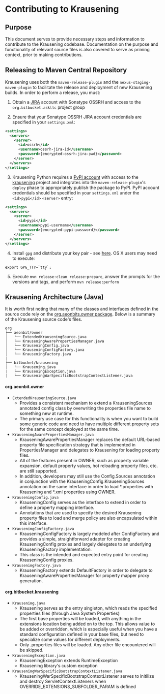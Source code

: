 # Contributing to Krausening

## Purpose
This document serves to provide necessary steps and information to contribute to the Krausening codebase. Documentation on the purpose and functionality of relevant source files is also covered to serve as priming context, prior to making contributions.

## Releasing to Maven Central Repository

Krausening uses both the `maven-release-plugin` and the `nexus-staging-maven-plugin` to facilitate the release and deployment of new Krausening builds. In order to perform a release, you must:

1. Obtain a [JIRA](https://issues.sonatype.org/secure/Dashboard.jspa) account with Sonatype OSSRH and access to the `org.bitbucket.askllc` project group

2. Ensure that your Sonatype OSSRH JIRA account credentials are specified in your `settings.xml`:

```xml
<settings>
  <servers>
    <server>
      <id>ossrh</id>
      <username>ossrh-jira-id</username>
      <password>{encrypted-ossrh-jira-pwd}</password>
    </server>
  </servers>
</settings>
```

3. Krausening Python requires a [PyPI account](https://pypi.org/account/register/) with access to the [krausening](https://pypi.org/project/krausening/) project and integrates into the `maven-release-plugin`'s `deploy` phase to appropriately publish the package to PyPI. PyPI account credentials should be specified in your `settings.xml` under the `<id>pypi</id>` `<server>` entry:

```xml
<settings>
  <servers>
    <server>
      <id>pypi</id>
      <username>pypi-username</username>
      <password>{encrypted-pypi-password}</password>
    </server>
  </servers>
</settings>
```


4. Install `gpg` and distribute your key pair - see [here](https://central.sonatype.org/publish/requirements/gpg/).  OS X users may need to execute:

```shell
export GPG_TTY=`tty`;
```

5. Execute `mvn release:clean release:prepare`, answer the prompts for the versions and tags, and perform `mvn release:perform`

## Krausening Architecture (Java)

It is worth first noting that many of the classes and interfaces defined in the source code rely on the [org.aeonbits.owner package](http://owner.aeonbits.org/docs/usage/). Below is a summary of the Krausening source code's files.

```
org
├── aeonbit/owner
│   └── ExtendedKrauseningSource.java
│   └── KrauseningAwarePropertiesManager.java
│   └── KrauseningConfig.java
│   └── KrauseningConfigFactory.java
│   └── KrauseningFactory.java
|  
├── bitbucket/krausening
|   └── Krausening.java
|   └── KrauseningException.java
|   └── KrauseningWarSpecificBootstrapContextListener.java
```

#### org.aeonbit.owner
* ```ExtendedKrauseningSource.java```
    * Provides a consistent mechanism to extend a KrauseningSources annotated config class by overwriting the properties file name to something new at runtime.
    * The primary use case for this functionality is when you want to build some generic code and need to have multiple different property sets for the same concept deployed at the same time.
* ```KrauseningAwarePropertiesManager.java```
    * KrauseningAwarePropertiesManager replaces the default URL-based property file specification strategy that is implemented in PropertiesManager and delegates to Krausening for loading property files.
    * All of the features present in OWNER, such as property variable expansion, default property values, hot reloading property files, etc. are still supported.
    * In addition, developers may still use the Config.Sources annotation in conjunction with the KrauseningConfig.KrauseningSources annotation on the same interface in order to load *.properties with Krausening and *.xml properties using OWNER.
* ```KrauseningConfig.java```
    * KrauseningConfig serves as the interface to extend in order to define a property mapping interface.
    * Annotations that are used to specify the desired Krausening property files to load and merge policy are also encapsulated within this interface.
* ```KrauseningConfigFactory.java```
    * KrauseningConfigFactory is largely modeled after ConfigFactory and provides a simple, straightforward adapter for creating KrauseningConfig proxies and largely delegates to an underlying KrauseningFactory implementation.
    * This class is the intended and expected entry point for creating KrauseningConfig proxies.
* ```KrauseningFactory.java```
    * KrauseningFactory extends DefaultFactory in order to delegate to KrauseningAwarePropertiesManager for property mapper proxy generation.

#### org.bitbucket.krausening
* ```Krausening.java```
    * Krausening serves as the entry singleton, which reads the specified properties files (through Java System Properties)
    * The first base properties will be loaded, with anything in the extensions location being added on to the top. This allows value to be added or overridden, which is especially useful when you have a standard configuration defined in your base files, but need to specialize some values for different deployments.
    * Only .properties files will be loaded. Any other file encountered will be skipped.
* ```KrauseningException.java```
    * KrauseningException extends RuntimeException
    * Krausening library's custom exception
* ```KrauseningWarSpecificBootstrapContextListener.java```
    * KrauseningWarSpecificBootstrapContextListener serves to initilize and destroy ServletContextListeners when OVERRIDE_EXTENSIONS_SUBFOLDER_PARAM is defined
